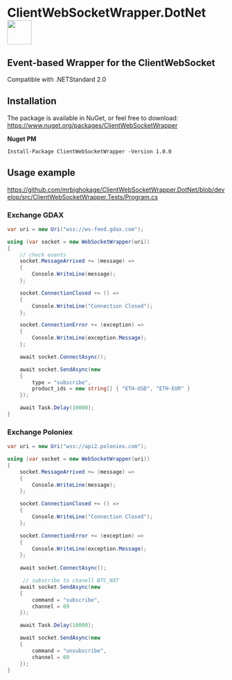# ClientWebSocketWrapper.DotNet <img src="http://danpatrascu.com/wp-content/uploads/2017/12/download.png" width="56" />

## Event-based Wrapper for the ClientWebSocket

Compatible with .NETStandard 2.0

## Installation
The package is available in NuGet, or feel free to download:
https://www.nuget.org/packages/ClientWebSocketWrapper

**Nuget PM**
```
Install-Package ClientWebSocketWrapper -Version 1.0.0
```

## Usage example

https://github.com/mrbighokage/ClientWebSocketWrapper.DotNet/blob/develop/src/ClientWebSocketWrapper.Tests/Program.cs

### Exchange GDAX

```csharp
var uri = new Uri("wss://ws-feed.gdax.com");

using (var socket = new WebSocketWrapper(uri))
{
    // check events
    socket.MessageArrived += (message) =>
    {
        Console.WriteLine(message);
    };

    socket.ConnectionClosed += () =>
    {
        Console.WriteLine("Connection Closed");
    };

    socket.ConnectionError += (exception) =>
    {
        Console.WriteLine(exception.Message);
    };

    await socket.ConnectAsync();

    await socket.SendAsync(new
    {
        type = "subscribe",
        product_ids = new string[] { "ETH-USD", "ETH-EUR" }
    });

    await Task.Delay(10000);
}
```

### Exchange Poloniex

```csharp
var uri = new Uri("wss://api2.poloniex.com");

using (var socket = new WebSocketWrapper(uri))
{
    socket.MessageArrived += (message) =>
    {
        Console.WriteLine(message);
    };

    socket.ConnectionClosed += () =>
    {
        Console.WriteLine("Connection Closed");
    };

    socket.ConnectionError += (exception) =>
    {
        Console.WriteLine(exception.Message);
    };
    
    await socket.ConnectAsync();

     // subscribe to chanell BTC_NXT
    await socket.SendAsync(new
    {
        command = "subscribe",
        channel = 69
    });

    await Task.Delay(10000);

    await socket.SendAsync(new
    {
        command = "unsubscribe",
        channel = 69
    });
}
```
